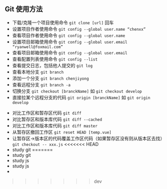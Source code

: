 ## Git 使用方法

- 下载/克隆一个项目使用命令 `git clone [url]` 回车
- 设置项目作者使用命令 `git config --global user.name “chenxx”`
- 查看项目作者使用命令 `git config --global user.name`
- 设置项目邮箱使用命令 `git config --global user.email “ryanwell@foxmail.com”`
- 查看项目邮箱使用命令 `git config --global user.email`
- 查看配置列表使用命令 `git config --list`
- 查看提交日志，包括他人提交的 `git log`
- 查看本地分支 `git branch` 
- 添加一个分支 `git branch chenjiyong` 
- 查看远程分支 `git branch -a`
- 切换分支 `git checkout [branckName]` 如 `git checkout develop`
- 直接拉某个远程分支的代码 `git origin [branckName]` 如 `git origin develop`

* 对比工作区和暂存区代码 `git diff`
* 对比暂存区和版本库代码 `git diff --cached`
* 对比工作区和版本库代码 `git diff master`
* 从暂存区撤回工作区 `git reset HEAD [temp.vue]`
* 让暂存区->版本区的代码覆盖工作区代码（如果暂存区没有则从版本区去找） `git checkout -- xxx.js`
<<<<<<< HEAD
* study git 
=======
* study git 
* study js
* study js
* 
>>>>>>> dev
